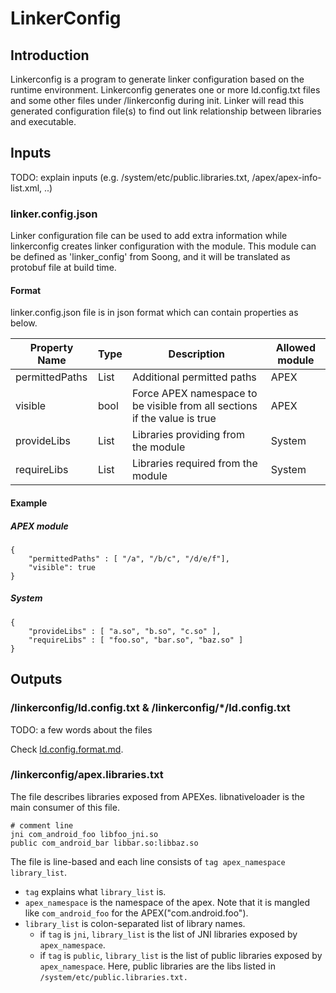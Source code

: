 # LinkerConfig

## Introduction

Linkerconfig is a program to generate linker configuration based on the runtime
environment. Linkerconfig generates one or more ld.config.txt files and some
other files under /linkerconfig during init. Linker will read this generated
configuration file(s) to find out link relationship between libraries and
executable.

## Inputs

TODO: explain inputs (e.g. /system/etc/public.libraries.txt,
/apex/apex-info-list.xml, ..)

### linker.config.json

Linker configuration file can be used to add extra information while linkerconfig
creates linker configuration with the module. This module can be defined as
'linker_config' from Soong, and it will be translated as protobuf file at build
time.

#### Format

linker.config.json file is in json format which can contain properties as below.

| Property Name | Type | Description                                          | Allowed module |
| ------------- | ---- | ---------------------------------------------------- | -------------- |
| permittedPaths| List<string> | Additional permitted paths | APEX |
| visible       | bool | Force APEX namespace to be visible from all sections if the value is true | APEX |
| provideLibs   | List<string> | Libraries providing from the module | System |
| requireLibs   | List<string> | Libraries required from the module | System |

#### Example

##### APEX module
```
{
    "permittedPaths" : [ "/a", "/b/c", "/d/e/f"],
    "visible": true
}
```

##### System
```
{
    "provideLibs" : [ "a.so", "b.so", "c.so" ],
    "requireLibs" : [ "foo.so", "bar.so", "baz.so" ]
}
```

## Outputs

### /linkerconfig/ld.config.txt & /linkerconfig/*/ld.config.txt

TODO: a few words about the files

Check
[ld.config.format.md](https://android.googlesource.com/platform/bionic/+/master/linker/ld.config.format.md).

### /linkerconfig/apex.libraries.txt

The file describes libraries exposed from APEXes. libnativeloader is the main
consumer of this file.

```
# comment line
jni com_android_foo libfoo_jni.so
public com_android_bar libbar.so:libbaz.so
```

The file is line-based and each line consists of `tag apex_namespace
library_list`.

-   `tag` explains what `library_list` is.
-   `apex_namespace` is the namespace of the apex. Note that it is mangled like
    `com_android_foo` for the APEX("com.android.foo").
-   `library_list` is colon-separated list of library names.
    -   if `tag` is `jni`, `library_list` is the list of JNI libraries exposed
        by `apex_namespace`.
    -   if `tag` is `public`, `library_list` is the list of public libraries
        exposed by `apex_namespace`. Here, public libraries are the libs listed
        in `/system/etc/public.libraries.txt.`